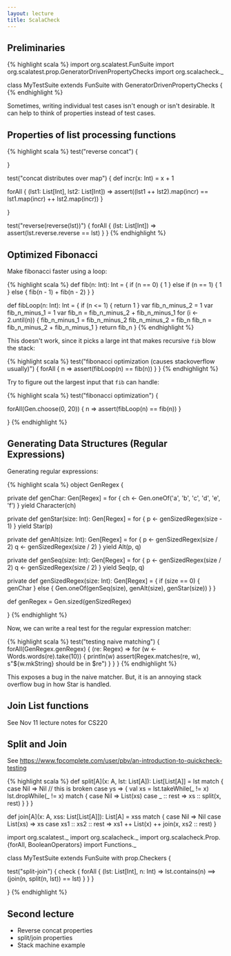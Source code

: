 ```yaml
---
layout: lecture
title: ScalaCheck
---
```


## Preliminaries

{% highlight scala %}
import org.scalatest.FunSuite
import org.scalatest.prop.GeneratorDrivenPropertyChecks
import org.scalacheck._

class MyTestSuite extends FunSuite with GeneratorDrivenPropertyChecks {
{% endhighlight %}

Sometimes, writing individual test cases isn't enough or isn't desirable.
It can help to think of properties instead of test cases.

## Properties of list processing functions

{% highlight scala %}
test("reverse concat") {


}

test("concat distributes over map") {
  def incr(x: Int) = x + 1

  forAll { (lst1: List[Int], lst2: List[Int]) =>
    assert((lst1 ++ lst2).map(incr) == lst1.map(incr) ++ lst2.map(incr))
  }

}

test("reverse(reverse(lst))") {
  forAll { (lst: List[Int]) =>
    assert(lst.reverse.reverse == lst)
  }
}
{% endhighlight %}

## Optimized Fibonacci

Make fibonacci faster using a loop:

{% highlight scala %}
def fib(n: Int): Int = {
  if (n == 0) {
    1
  }
  else if (n == 1) {
    1
  }
  else {
    fib(n - 1) + fib(n - 2)
  }
}

def fibLoop(n: Int): Int = {
  if (n <= 1) {
    return 1
  }
  var fib_n_minus_2 = 1
  var fib_n_minus_1 = 1
  var fib_n = fib_n_minus_2  + fib_n_minus_1
  for (i <- 2.until(n)) {
    fib_n_minus_1 = fib_n_minus_2
    fib_n_minus_2 = fib_n
    fib_n = fib_n_minus_2  + fib_n_minus_1
  }
  return fib_n
}
{% endhighlight %}

This doesn't work, since it picks a large int that makes recursive `fib`
blow the stack:

{% highlight scala %}
test("fibonacci optimization (causes stackoverflow usually)") {
  forAll { n =>
    assert(fibLoop(n) == fib(n))
  }
}
{% endhighlight %}

Try to figure out the largest input that `fib` can handle:

{% highlight scala %}
test("fibonacci optimization") {

  forAll(Gen.choose(0, 20)) { n =>
    assert(fibLoop(n) == fib(n))
  }

}
{% endhighlight %}

## Generating Data Structures (Regular Expressions)

Generating regular expressions:

{% highlight scala %}
object GenRegex {

  private def genChar: Gen[Regex] = for {
    ch <- Gen.oneOf('a', 'b', 'c', 'd', 'e', 'f')
  } yield Character(ch)

  private def genStar(size: Int): Gen[Regex] = for {
    p <- genSizedRegex(size - 1)
  } yield Star(p)

  private def genAlt(size: Int): Gen[Regex] = for {
    p <- genSizedRegex(size / 2)
    q <- genSizedRegex(size / 2)
  } yield Alt(p, q)

  private def genSeq(size: Int): Gen[Regex] = for {
    p <- genSizedRegex(size / 2)
    q <- genSizedRegex(size / 2)
  } yield Seq(p, q)


  private def genSizedRegex(size: Int): Gen[Regex] = {
    if (size == 0) {
      genChar
    }
    else {
      Gen.oneOf(genSeq(size), genAlt(size), genStar(size))
    }
  }

  def genRegex = Gen.sized(genSizedRegex)

}
{% endhighlight %}

Now, we can write a real test for the regular expression matcher:

{% highlight scala %}
test("testing naive matching") {
  forAll(GenRegex.genRegex) { (re: Regex) =>
    for (w <- Words.words(re).take(10)) {
      println(w)
      assert(Regex.matches(re, w), s"${w.mkString} should be in $re")
    }
  }
}
{% endhighlight %}

This exposes a bug in the naive matcher. But, it is an annoying stack
overflow bug in how Star is handled.

## Join List functions

See Nov 11 lecture notes for CS220

## Split and Join

See https://www.fpcomplete.com/user/pbv/an-introduction-to-quickcheck-testing

{% highlight scala %}
def split[A](x: A, lst: List[A]): List[List[A]] = lst match {
  case Nil => Nil // this is broken
  case ys => {
    val xs = lst.takeWhile(_ != x)
    lst.dropWhile(_ != x) match {
      case Nil => List(xs)
      case _ :: rest => xs :: split(x, rest)
    }
  }
}

def join[A](x: A, xss: List[List[A]]): List[A] = xss match {
  case Nil => Nil
  case List(xs) => xs
  case xs1 :: xs2 :: rest => xs1 ++ List(x) ++ join(x, xs2 :: rest)
}

import org.scalatest._
import org.scalacheck._
import org.scalacheck.Prop.{forAll, BooleanOperators}
import Functions._

class MyTestSuite extends FunSuite with prop.Checkers {

  test("split-join") {
    check {
      forAll { (lst: List[Int], n: Int) =>
        lst.contains(n) ==> (join(n, split(n, lst)) == lst)
      }
    }
  }

}
{% endhighlight %}

## Second lecture

- Reverse concat properties
- split/join properties
- Stack machine example



